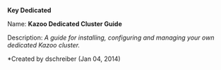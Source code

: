 **Key Dedicated**

Name: **Kazoo Dedicated Cluster Guide**

Description: *A guide for installing, configuring and managing your own dedicated Kazoo cluster.*


*Created by
dschreiber (Jan 04, 2014)
